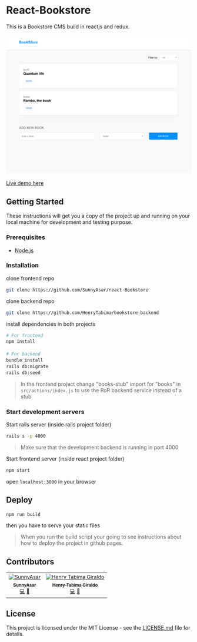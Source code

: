 # React-Bookstore

This is a Bookstore CMS build in reactjs  and redux.

![react bookstore screenshot](react-bookstore.png)

[Live demo here](https://SunnyAsar.github.io/react-Bookstore/)

## Getting Started

These instructions will get you a copy of the project up and running on your local machine for development and testing purpose.

### Prerequisites

* [Node.js](https://nodejs.org/en/download/)

### Installation

clone frontend repo

```bash
git clone https://github.com/SunnyAsar/react-Bookstore
```

clone backend repo

```bash
git clone https://github.com/HenryTabima/bookstore-backend
```

install dependencies in both projects

```bash
# For frontend
npm install

# For backend
bundle install
rails db:migrate
rails db:seed
```

> In the frontend project change "books-stub" import for "books" in `src/actions/index.js` to use the RoR backend service instead of a stub

### Start development servers

Start rails server (inside rails project folder)

```bash
rails s -p 4000
```

> Make sure that the development backend is running in port 4000

Start frontend server (inside react project folder)

```bash
npm start
```

open `localhost:3000` in your browser

## Deploy

```bash
npm run build
```

then you have to serve your static files

> When you run the build script your going to see instructions about how to deploy the project in github pages.

## Contributors

<!-- ALL-CONTRIBUTORS-LIST:START - Do not remove or modify this section -->
<!-- prettier-ignore-start -->
<!-- markdownlint-disable -->
<table>
  <tr>
    <td align="center"><a href="https://github.com/SunnyAsar"><img src="https://avatars0.githubusercontent.com/u/10922508?v=4" width="100px;" alt="SunnyAsar"/><br /><sub><b>SunnyAsar</b></sub></a><br /><a href="https://github.com/SunnyAsar/react-Bookstore/commits?author=SunnyAsar" title="Code">💻</a> <a href="https://github.com/SunnyAsar/react-Bookstore/commits?author=SunnyAsar" title="Documentation">📖</a></td>
    <td align="center"><a href="http://henrytabima.com"><img src="https://avatars0.githubusercontent.com/u/12721896?v=4" width="100px;" alt="Henry Tabima Giraldo"/><br /><sub><b>Henry Tabima Giraldo</b></sub></a><br /><a href="https://github.com/SunnyAsar/react-Bookstore/commits?author=HenryTabima" title="Code">💻</a> <a href="https://github.com/SunnyAsar/react-Bookstore/commits?author=HenryTabima" title="Documentation">📖</a></td>
  </tr>
</table>

<!-- markdownlint-enable -->
<!-- prettier-ignore-end -->
<!-- ALL-CONTRIBUTORS-LIST:END -->

## License

This project is licensed under the MIT License - see the [LICENSE.md](LICENSE.md) file for details.
